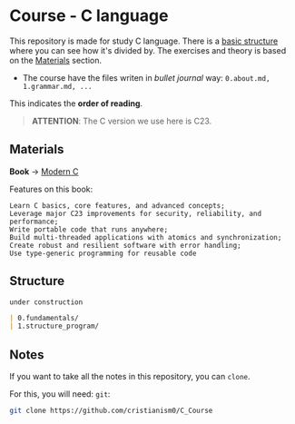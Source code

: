 # Course - C language

This repository is made for study C language.
There is a [basic structure](#structure) where you can see how it's divided by.
The exercises and theory is based on the [Materials](#materials) section.

- The course have the files writen in _bullet journal_ way: `0.about.md, 1.grammar.md, ...`

This indicates the **order of reading**.

> **ATTENTION**: The C version we use here is C23.

## Materials

**Book** -> [Modern C](https://gustedt.gitlabpages.inria.fr/modern-c/)

Features on this book:

    Learn C basics, core features, and advanced concepts;
    Leverage major C23 improvements for security, reliability, and performance;
    Write portable code that runs anywhere;
    Build multi-threaded applications with atomics and synchronization;
    Create robust and resilient software with error handling; 
    Use type-generic programming for reusable code


## Structure
`under construction`
```markdown
| 0.fundamentals/
| 1.structure_program/
```

## Notes
If you want to take all the notes in this repository, you can `clone`.

For this, you will need: `git`:
```bash
git clone https://github.com/cristianism0/C_Course
```